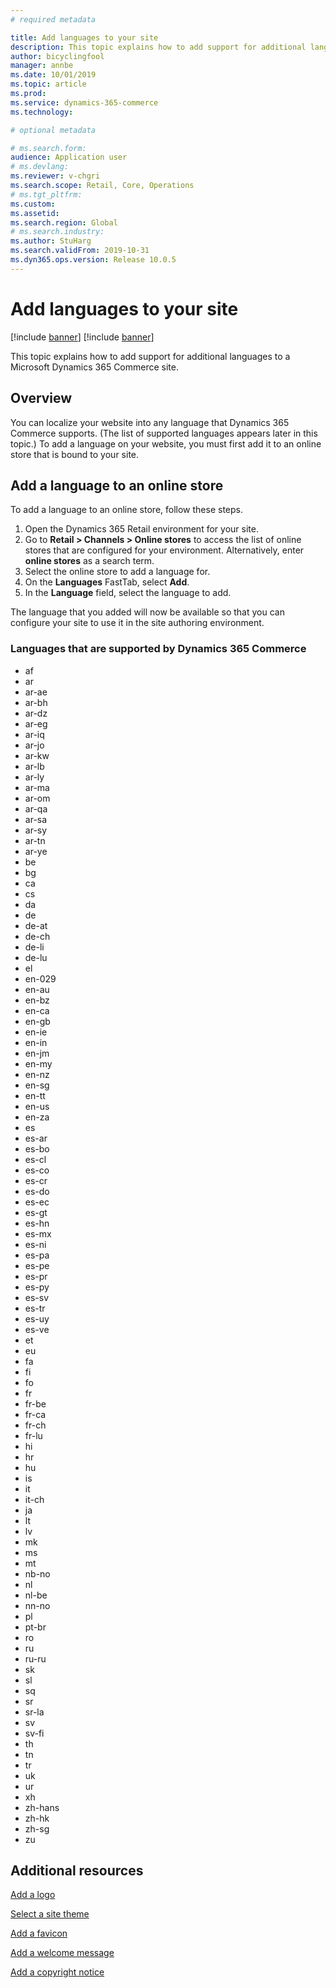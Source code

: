 ```yaml
---
# required metadata

title: Add languages to your site
description: This topic explains how to add support for additional languages to a Microsoft Dynamics 365 Commerce site.
author: bicyclingfool
manager: annbe
ms.date: 10/01/2019
ms.topic: article
ms.prod: 
ms.service: dynamics-365-commerce
ms.technology: 

# optional metadata

# ms.search.form: 
audience: Application user
# ms.devlang: 
ms.reviewer: v-chgri
ms.search.scope: Retail, Core, Operations
# ms.tgt_pltfrm: 
ms.custom: 
ms.assetid: 
ms.search.region: Global
# ms.search.industry: 
ms.author: StuHarg
ms.search.validFrom: 2019-10-31
ms.dyn365.ops.version: Release 10.0.5
---
```

# Add languages to your site

[!include [banner](includes/preview-banner.md)]
[!include [banner](includes/banner.md)]

This topic explains how to add support for additional languages to a Microsoft Dynamics 365 Commerce site.

## Overview

You can localize your website into any language that Dynamics 365 Commerce supports. (The list of supported languages appears later in this topic.) To add a language on your website, you must first add it to an online store that is bound to your site.

## Add a language to an online store

To add a language to an online store, follow these steps.

1. Open the Dynamics 365 Retail environment for your site.
1. Go to **Retail \> Channels \> Online stores** to access the list of online stores that are configured for your environment. Alternatively, enter **online stores** as a search term.
1. Select the online store to add a language for.
1. On the **Languages** FastTab, select **Add**.
1. In the **Language** field, select the language to add.

The language that you added will now be available so that you can configure your site to use it in the site authoring environment.

### Languages that are supported by Dynamics 365 Commerce

- af
- ar
- ar-ae
- ar-bh
- ar-dz
- ar-eg
- ar-iq
- ar-jo
- ar-kw
- ar-lb
- ar-ly
- ar-ma
- ar-om
- ar-qa
- ar-sa
- ar-sy
- ar-tn
- ar-ye
- be
- bg
- ca
- cs
- da
- de
- de-at
- de-ch
- de-li
- de-lu
- el
- en-029
- en-au
- en-bz
- en-ca
- en-gb
- en-ie
- en-in
- en-jm
- en-my
- en-nz
- en-sg
- en-tt
- en-us
- en-za
- es
- es-ar
- es-bo
- es-cl
- es-co
- es-cr
- es-do
- es-ec
- es-gt
- es-hn
- es-mx
- es-ni
- es-pa
- es-pe
- es-pr
- es-py
- es-sv
- es-tr
- es-uy
- es-ve
- et
- eu
- fa
- fi
- fo
- fr
- fr-be
- fr-ca
- fr-ch
- fr-lu
- hi
- hr
- hu
- is
- it
- it-ch
- ja
- lt
- lv
- mk
- ms
- mt
- nb-no
- nl
- nl-be
- nn-no
- pl
- pt-br
- ro
- ru
- ru-ru
- sk
- sl
- sq
- sr
- sr-la
- sv
- sv-fi
- th
- tn
- tr
- uk
- ur
- xh
- zh-hans
- zh-hk
- zh-sg
- zu

## Additional resources

[Add a logo](add-logo.md)

[Select a site theme](select-site-theme.md)

[Add a favicon](add-favicon.md)

[Add a welcome message](add-welcome-message.md)

[Add a copyright notice](add-copyright-notice.md)
